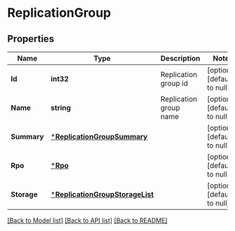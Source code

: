 # ReplicationGroup

## Properties
Name | Type | Description | Notes
------------ | ------------- | ------------- | -------------
**Id** | **int32** | Replication group id | [optional] [default to null]
**Name** | **string** | Replication group name | [optional] [default to null]
**Summary** | [***ReplicationGroupSummary**](ReplicationGroupSummary.md) |  | [optional] [default to null]
**Rpo** | [***Rpo**](Rpo.md) |  | [optional] [default to null]
**Storage** | [***ReplicationGroupStorageList**](ReplicationGroupStorageList.md) |  | [optional] [default to null]

[[Back to Model list]](../README.md#documentation-for-models) [[Back to API list]](../README.md#documentation-for-api-endpoints) [[Back to README]](../README.md)

